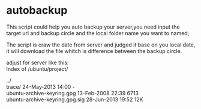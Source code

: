 # autobackup
This script could help you auto backup your server,you need input the target url and backup circle and the local folder name you want to named;<br>

The script is craw the date from server and judged it base on you local date, it will download the file whitch is difference between the backup circle.<br>

adjust for server like this:<br>
Index of /ubuntu/project/<br>

../<br>
trace/                                             24-May-2013 14:00       -<br>
ubuntu-archive-keyring.gpg                         13-Feb-2008 22:39    6713<br>
ubuntu-archive-keyring.gpg.sig                     28-Jun-2013 19:52     12K<br>
